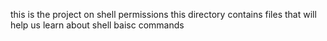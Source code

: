 this is the project on shell permissions
this directory contains files that will help us learn about shell baisc commands
